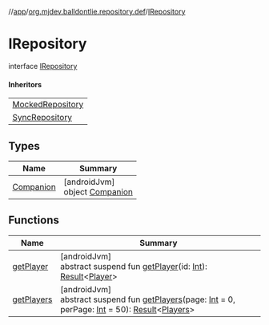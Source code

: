 //[app](../../../index.md)/[org.mjdev.balldontlie.repository.def](../index.md)/[IRepository](index.md)

# IRepository

interface [IRepository](index.md)

#### Inheritors

| |
|---|
| [MockedRepository](../../org.mjdev.balldontlie.repository.impl/-mocked-repository/index.md) |
| [SyncRepository](../../org.mjdev.balldontlie.repository.impl/-sync-repository/index.md) |

## Types

| Name | Summary |
|---|---|
| [Companion](-companion/index.md) | [androidJvm]<br>object [Companion](-companion/index.md) |

## Functions

| Name | Summary |
|---|---|
| [getPlayer](get-player.md) | [androidJvm]<br>abstract suspend fun [getPlayer](get-player.md)(id: [Int](https://kotlinlang.org/api/latest/jvm/stdlib/kotlin/-int/index.html)): [Result](https://kotlinlang.org/api/latest/jvm/stdlib/kotlin/-result/index.html)&lt;[Player](../../org.mjdev.balldontlie.model/-player/index.md)&gt; |
| [getPlayers](get-players.md) | [androidJvm]<br>abstract suspend fun [getPlayers](get-players.md)(page: [Int](https://kotlinlang.org/api/latest/jvm/stdlib/kotlin/-int/index.html) = 0, perPage: [Int](https://kotlinlang.org/api/latest/jvm/stdlib/kotlin/-int/index.html) = 50): [Result](https://kotlinlang.org/api/latest/jvm/stdlib/kotlin/-result/index.html)&lt;[Players](../../org.mjdev.balldontlie.model/-players/index.md)&gt; |
